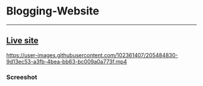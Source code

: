# Blogging-Website
-----------
## [Live site](https://coruscating-fudge-002851.netlify.app/) <br>


https://user-images.githubusercontent.com/102361407/205484830-9d13ec53-a3fb-4bea-bb63-bc009a0a773f.mp4 

### Screeshot <br>


